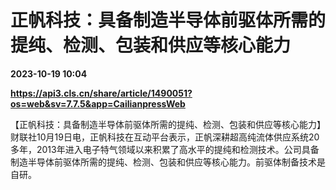 # 正帆科技：具备制造半导体前驱体所需的提纯、检测、包装和供应等核心能力

**2023-10-19 10:04**

**https://api3.cls.cn/share/article/1490051?os=web&sv=7.7.5&app=CailianpressWeb**

【正帆科技：具备制造半导体前驱体所需的提纯、检测、包装和供应等核心能力】财联社10月19日电，正帆科技在互动平台表示，正帆深耕超高纯流体供应系统20多年，2013年进入电子特气领域以来积累了高水平的提纯和检测技术。公司具备制造半导体前驱体所需的提纯、检测、包装和供应等核心能力。前驱体制备技术是自研。